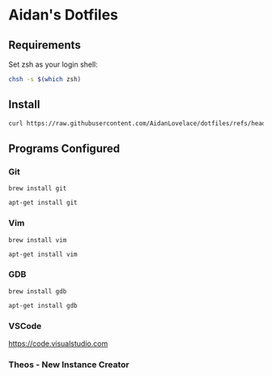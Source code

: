 # Aidan's Dotfiles
## Requirements
Set zsh as your login shell:
```bash
chsh -s $(which zsh)
```
## Install
```bash
curl https://raw.githubusercontent.com/AidanLovelace/dotfiles/refs/heads/master/bin/setup-dotfiles.sh | bash
```

## Programs Configured

### Git
`brew install git`

`apt-get install git`

### Vim
`brew install vim`

`apt-get install vim`

### GDB
`brew install gdb`

`apt-get install gdb`

### VSCode
https://code.visualstudio.com

### Theos - New Instance Creator
